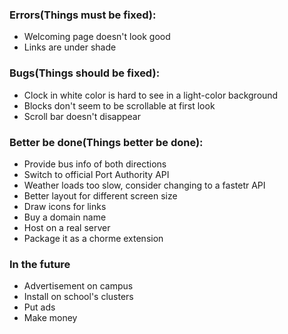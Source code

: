 ### Errors(Things must be fixed):
* Welcoming page doesn't look good
* Links are under shade

### Bugs(Things should be fixed):
* Clock in white color is hard to see in a light-color background
* Blocks don't seem to be scrollable at first look
* Scroll bar doesn't disappear

### Better be done(Things better be done): 
* Provide bus info of both directions
* Switch to official Port Authority API
* Weather loads too slow, consider changing to a fastetr API
* Better layout for different screen size
* Draw icons for links
* Buy a domain name
* Host on a real server
* Package it as a chorme extension

### In the future
* Advertisement on campus
* Install on school's clusters
* Put ads
* Make money
